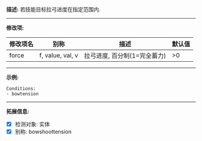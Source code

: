 **描述:** 若技能目标拉弓进度在指定范围内.

---

**修改项:**

| 修改项名  | 别称           | 描述                      | 默认值 |
| --------- | -------------- | ------------------------- | - |
| force | f, value, val, v | 拉弓进度, 百分制(1=完全蓄力) | >0 |

---

**示例:**

```
Conditions:
- bowtension
```

---

**拓展信息:**

- [x] 检测对象: 实体
- [x] 别称: bowshoottension